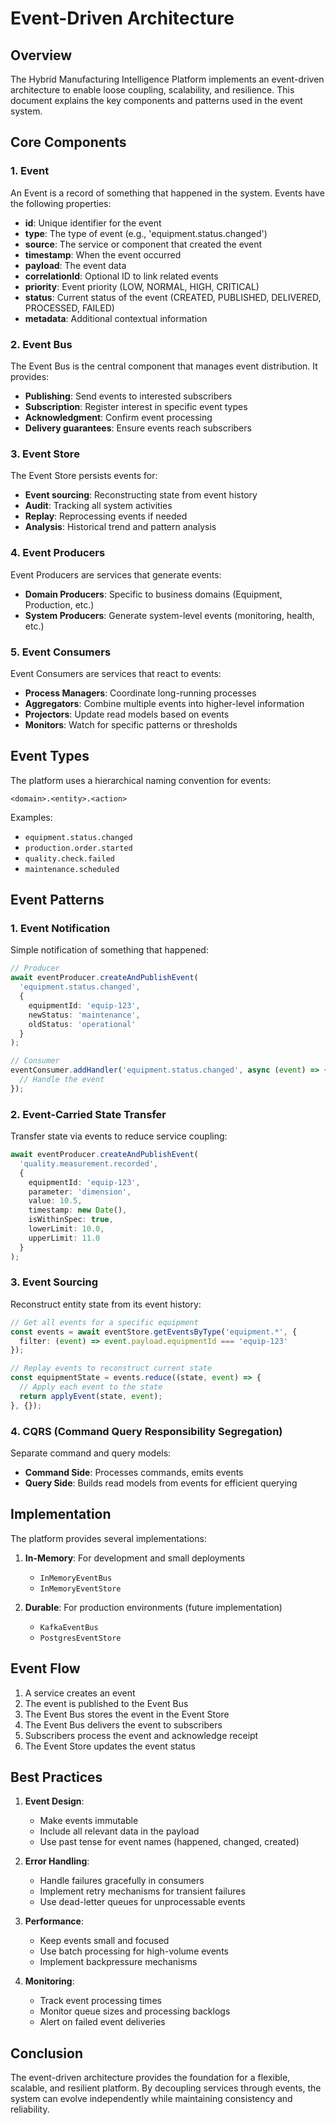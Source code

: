 # Event-Driven Architecture

## Overview

The Hybrid Manufacturing Intelligence Platform implements an event-driven architecture to enable loose coupling, scalability, and resilience. This document explains the key components and patterns used in the event system.

## Core Components

### 1. Event

An Event is a record of something that happened in the system. Events have the following properties:

- **id**: Unique identifier for the event
- **type**: The type of event (e.g., 'equipment.status.changed')
- **source**: The service or component that created the event
- **timestamp**: When the event occurred
- **payload**: The event data
- **correlationId**: Optional ID to link related events
- **priority**: Event priority (LOW, NORMAL, HIGH, CRITICAL)
- **status**: Current status of the event (CREATED, PUBLISHED, DELIVERED, PROCESSED, FAILED)
- **metadata**: Additional contextual information

### 2. Event Bus

The Event Bus is the central component that manages event distribution. It provides:

- **Publishing**: Send events to interested subscribers
- **Subscription**: Register interest in specific event types
- **Acknowledgment**: Confirm event processing
- **Delivery guarantees**: Ensure events reach subscribers

### 3. Event Store

The Event Store persists events for:

- **Event sourcing**: Reconstructing state from event history
- **Audit**: Tracking all system activities
- **Replay**: Reprocessing events if needed
- **Analysis**: Historical trend and pattern analysis

### 4. Event Producers

Event Producers are services that generate events:

- **Domain Producers**: Specific to business domains (Equipment, Production, etc.)
- **System Producers**: Generate system-level events (monitoring, health, etc.)

### 5. Event Consumers

Event Consumers are services that react to events:

- **Process Managers**: Coordinate long-running processes
- **Aggregators**: Combine multiple events into higher-level information
- **Projectors**: Update read models based on events
- **Monitors**: Watch for specific patterns or thresholds

## Event Types

The platform uses a hierarchical naming convention for events:

```
<domain>.<entity>.<action>
```

Examples:
- `equipment.status.changed`
- `production.order.started`
- `quality.check.failed`
- `maintenance.scheduled`

## Event Patterns

### 1. Event Notification

Simple notification of something that happened:

```typescript
// Producer
await eventProducer.createAndPublishEvent(
  'equipment.status.changed',
  {
    equipmentId: 'equip-123',
    newStatus: 'maintenance',
    oldStatus: 'operational'
  }
);

// Consumer
eventConsumer.addHandler('equipment.status.changed', async (event) => {
  // Handle the event
});
```

### 2. Event-Carried State Transfer

Transfer state via events to reduce service coupling:

```typescript
await eventProducer.createAndPublishEvent(
  'quality.measurement.recorded',
  {
    equipmentId: 'equip-123',
    parameter: 'dimension',
    value: 10.5,
    timestamp: new Date(),
    isWithinSpec: true,
    lowerLimit: 10.0,
    upperLimit: 11.0
  }
);
```

### 3. Event Sourcing

Reconstruct entity state from its event history:

```typescript
// Get all events for a specific equipment
const events = await eventStore.getEventsByType('equipment.*', {
  filter: (event) => event.payload.equipmentId === 'equip-123'
});

// Replay events to reconstruct current state
const equipmentState = events.reduce((state, event) => {
  // Apply each event to the state
  return applyEvent(state, event);
}, {});
```

### 4. CQRS (Command Query Responsibility Segregation)

Separate command and query models:

- **Command Side**: Processes commands, emits events
- **Query Side**: Builds read models from events for efficient querying

## Implementation

The platform provides several implementations:

1. **In-Memory**: For development and small deployments
   - `InMemoryEventBus`
   - `InMemoryEventStore`

2. **Durable**: For production environments (future implementation)
   - `KafkaEventBus`
   - `PostgresEventStore`

## Event Flow

1. A service creates an event
2. The event is published to the Event Bus
3. The Event Bus stores the event in the Event Store
4. The Event Bus delivers the event to subscribers
5. Subscribers process the event and acknowledge receipt
6. The Event Store updates the event status

## Best Practices

1. **Event Design**:
   - Make events immutable
   - Include all relevant data in the payload
   - Use past tense for event names (happened, changed, created)

2. **Error Handling**:
   - Handle failures gracefully in consumers
   - Implement retry mechanisms for transient failures
   - Use dead-letter queues for unprocessable events

3. **Performance**:
   - Keep events small and focused
   - Use batch processing for high-volume events
   - Implement backpressure mechanisms

4. **Monitoring**:
   - Track event processing times
   - Monitor queue sizes and processing backlogs
   - Alert on failed event deliveries

## Conclusion

The event-driven architecture provides the foundation for a flexible, scalable, and resilient platform. By decoupling services through events, the system can evolve independently while maintaining consistency and reliability.